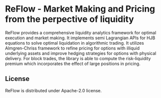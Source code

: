 # ReFlow - Market Making and Pricing from the perpective of liquidity

ReFlow provides a comprehensive liquidity analytics framework for optimal execution and market making. It implements semi Lagrangian APIs for HJB equations to solve optimal liquidation in algorithmic trading. It utilizes Almgren-Chriss framework to refine pricing for options with illiquid underlying assets and improve hedging strategies for options with physical delivery. For block trades, the library is able to compute the risk-liquidity premium which incorporates the effect of large positions in pricing.

## License
ReFlow is distributed under Apache-2.0 license.